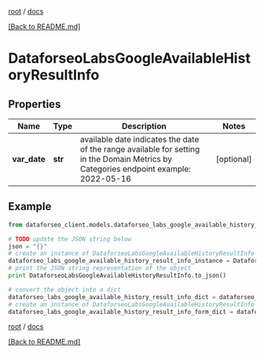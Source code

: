 [root](./../ "root") / [docs](./ "docs")

[[Back to README.md]](./../README.md "[Back to README.md]")

# DataforseoLabsGoogleAvailableHistoryResultInfo

## Properties

Name | Type | Description | Notes
------------ | ------------- | ------------- | -------------
**var_date** | **str** | available date indicates the date of the range available for setting in the Domain Metrics by Categories endpoint example: 2022-05-16 | [optional]

## Example

```python
from dataforseo_client.models.dataforseo_labs_google_available_history_result_info import DataforseoLabsGoogleAvailableHistoryResultInfo

# TODO update the JSON string below
json = "{}"
# create an instance of DataforseoLabsGoogleAvailableHistoryResultInfo from a JSON string
dataforseo_labs_google_available_history_result_info_instance = DataforseoLabsGoogleAvailableHistoryResultInfo.from_json(json)
# print the JSON string representation of the object
print DataforseoLabsGoogleAvailableHistoryResultInfo.to_json()

# convert the object into a dict
dataforseo_labs_google_available_history_result_info_dict = dataforseo_labs_google_available_history_result_info_instance.to_dict()
# create an instance of DataforseoLabsGoogleAvailableHistoryResultInfo from a dict
dataforseo_labs_google_available_history_result_info_form_dict = dataforseo_labs_google_available_history_result_info.from_dict(dataforseo_labs_google_available_history_result_info_dict)
```

  

[root](./../ "root") / [docs](./ "docs")

[[Back to README.md]](./../README.md "[Back to README.md]")
